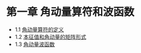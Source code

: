 <h1 id="第一章-角动量算符和波函数">第一章 角动量算符和波函数</h1>
<ul>
<li>1.1 <a href="./chapter1/chapter1.1.md">角动量算符的定义</a></li>
<li>1.2 <a href="./chapter1/chapter1.2.md">本征值和角动量的矩阵形式</a></li>
<li>1.3 <a href="./chapter1/chapter1.3.md">角动量波函数</a></li>
</ul>
